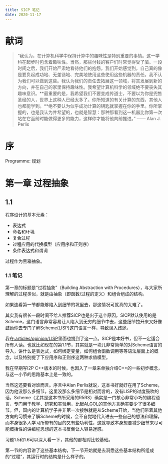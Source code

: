 ```yaml
---
title: SICP 笔记
date: 2020-11-17
---
```


# 献词

> “我认为，在计算机科学中保持计算中的趣味性是特别重要的事情。这一学科在起步时包含着趣味性。当然，那些付钱的客户们时常觉得受了骗。一段时间之后，我们开始严肃地看待他们的抱怨。我们开始感觉到，自己真的像是要负起成功地、无差错地、完美地使用这些使用这些机器的责任。我不认为我们可以做到这些。我认为我们的责任去拓展这一领域，将其发展到新的方向，并在自己的家里保持趣味性。我希望计算机科学的领域绝不要丧失其趣味意识。**最重要的是，我希望我们不要变成传道士，不要以为你是兜售圣经的人，世界上这种人已经太多了。你所知道的有关计算的东西，其他人也都能学到。**绝不要认为似乎成功计算的钥匙就掌握在你的手里。你所掌握的，也是我认为并希望的，也就是智慧：那种那看到这一机器比你第一次站在它面前时能做得更多的能力，这样你才能将他向前推进。”
> —— Alan J. Perlis

# 序

Programme: 规划

# 第一章 过程抽象

## 1.1 

程序设计的基本元素：

- 表达式
- 命名和环境
- 复合过程
- 过程应用的代换模型（应用序和正则序）
- 条件表达式和谓词

过程作为黑箱抽象。

### 1.1 笔记

第一章的标题是“过程抽象”（Building Abstraction with Procedures），与大家所理解的过程类似，就是由抽象（即函数/过程的定义）和组合组成的结构。

如果连看第一节都能够陷入到细节的坑里去，那这情况可就真的太难了。

其实我有很长一段时间不给人推荐SICP也是出于这个原因。SICP默认使用的是Scheme，这门语言非常容易让人陷入到无穷的细节中去，这些细节拉开来又好像鼓励你去专门了解Scheme(LISP)这门语言一样，导致误入歧途。

我在[:articles/opinion/LISP]()里面也提到了这一点。SICP是本好书，但不一定适合所有人读。也就比如现在的第1.1节，其实就是一块儿非常简单的对Scheme语言的导入，讲什么是表达式，如何绑定变量，如何组合函数调用等等语法层面上的概念，以及特别提了下应用序和正则序这两种求值模型。

我在早期写I2P C++版本的时候，也因入了一章来单独介绍C++的一些初步概念，与这一小节的思路基本上是一致的。

当然这还要看对谁而言。序言中Alan Perlis就说，这本书好就好在用了Scheme，因为他没那么多细节。这里没那么多细节是相对而言的，没有LISP的过度鼓吹的话，Scheme（尤其是这本书所采用的R5RS）确实是一门核心非常小巧的编程语言，专门用于教学、研究和实验用，比起ALGOL的其他方言确实要少了很多细节。但，国内的计算机学子并非第一次接触就是从Scheme开始，当他们带着其他方向的习惯来了解Scheme的时候，会不自觉地代入进去一些自己的想法和理解，而本身很多人学习所带有的目的又有些功利性，这就导致本身想要减少细节来尽可能概括性的讲编程思想的这本书反倒让人容易迷惑。

习题1.5和1.6可以深入看一下，其他的都相对比较基础。

第一节的内容讲了这些基本结构，下一节开始就是去洞悉这些基本结构所组成的“过程”，其运行时的结构是什么样子的。
